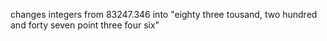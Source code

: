 changes integers from 83247.346 into "eighty three tousand, two hundred and forty seven point three four six"

